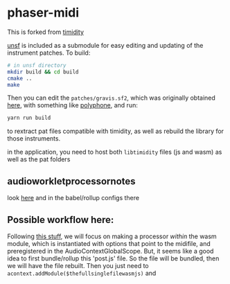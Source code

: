 # phaser-midi

This is forked from [timidity](https://github.com/feross/timidity) 

[unsf](https://github.com/psi29a/unsf) is included as a submodule for easy editing and updating of the instrument patches.  To build:

``` sh
# in unsf directory
mkdir build && cd build
cmake ..
make
```

Then you can edit the `patches/gravis.sf2`, which was originally obtained [here](https://archive.org/details/GravisUltrasoundClassicPachSetV1.6), with something like [polyphone](https://github.com/davy7125/polyphone), and run:

``` sh
yarn run build
```

to rextract pat files compatible with timidity, as well as rebuild the library for those instruments.

in the application, you need to host both `libtimidity` files (js and wasm) as well as the pat folders


## audioworkletprocessornotes

look [here](https://github.com/cutterbl/soundtouchjs-audio-worklet/blob/master/src/SoundTouchWorklet.js) and in the babel/rollup configs there

## Possible workflow here:
Following [this stuff](https://github.com/emscripten-core/emscripten/issues/6230), we will focus on making a processor _within_ the wasm module, which is instantiated with options that point to the midifile, and preregistered in the AudioContextGlobalScope.  But, it seems like a good idea to first bundle/rollup this 'post.js' file.  So the file will be bundled, then we will have the file rebuilt.  Then you just need to `acontext.addModule($thefullsinglefilewasmjs)` and 
